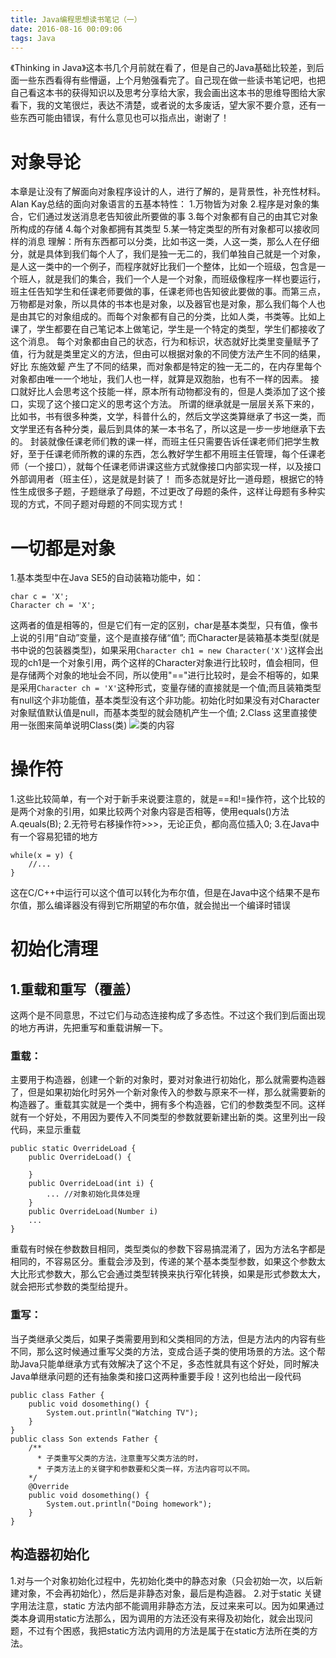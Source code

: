 ```yaml
---
title: Java编程思想读书笔记（一）
date: 2016-08-16 00:09:06
tags: Java
---
```

《Thinking in Java》这本书几个月前就在看了，但是自己的Java基础比较差，到后面一些东西看得有些懵逼，上个月勉强看完了。自己现在做一些读书笔记吧，也把自己看这本书的获得知识以及思考分享给大家，我会画出这本书的思维导图给大家看下，我的文笔很烂，表达不清楚，或者说的太多废话，望大家不要介意，还有一些东西可能由错误，有什么意见也可以指点出，谢谢了！
# 对象导论
本章是让没有了解面向对象程序设计的人，进行了解的，是背景性，补充性材料。Alan Kay总结的面向对象语言的五基本特性：
1.万物皆为对象
2.程序是对象的集合，它们通过发送消息老告知彼此所要做的事
3.每个对象都有自己的由其它对象所构成的存储
4.每个对象都拥有其类型
5.某一特定类型的所有对象都可以接收同样的消息
理解：所有东西都可以分类，比如书这一类，人这一类，那么人在仔细分，就是具体到我们每个人了，我们是独一无二的，我们单独自己就是一个对象，是人这一类中的一个例子，而程序就好比我们一个整体，比如一个班级，包含是一个班人，就是我们的集合，我们一个人是一个对象，而班级像程序一样也要运行，班主任告知学生和任课老师要做的事，任课老师也告知彼此要做的事。而第三点，万物都是对象，所以具体的书本也是对象，以及器官也是对象，那么我们每个人也是由其它的对象组成的。而每个对象都有自己的分类，比如人类，书类等。比如上课了，学生都要在自己笔记本上做笔记，学生是一个特定的类型，学生们都接收了这个消息。
每个对象都由自己的状态，行为和标识，状态就好比类里变量赋予了值，行为就是类里定义的方法，但由可以根据对象的不同使方法产生不同的结果，好比 东施效颦 产生了不同的结果，而对象都是特定的独一无二的，在内存里每个对象都由唯一一个地址，我们人也一样，就算是双胞胎，也有不一样的因素。
接口就好比人会思考这个技能一样，原本所有动物都没有的，但是人类添加了这个接口，实现了这个接口定义的思考这个方法。
所谓的继承就是一层层关系下来的，比如书，书有很多种类，文学，科普什么的，然后文学这类算继承了书这一类，而文学里还有各种分类，最后到具体的某一本书名了，所以这是一步一步地继承下去的。
封装就像任课老师们教的课一样，而班主任只需要告诉任课老师们把学生教好，至于任课老师所教的课的东西，怎么教好学生都不用班主任管理，每个任课老师（一个接口），就每个任课老师讲课这些方式就像接口内部实现一样，以及接口外部调用者（班主任），这是就是封装了！
而多态就是好比一道母题，根据它的特性生成很多子题，子题继承了母题，不过更改了母题的条件，这样让母题有多种实现的方式，不同子题对母题的不同实现方式！
<!--more-->
# 一切都是对象
1.基本类型中在Java SE5的自动装箱功能中，如：
```
char c = 'X';
Character ch = 'X';
```
这两者的值是相等的，但是它们有一定的区别，char是基本类型，只有值，像书上说的引用“自动”变量，这个是直接存储“值”; 而Character是装箱基本类型(就是书中说的包装器类型)，如果采用`Character ch1 = new Character('X')`这样会出现的ch1是一个对象引用，两个这样的Character对象进行比较时，值会相同，但是存储两个对象的地址会不同，所以使用"=="进行比较时，是会不相等的，如果是采用`Character ch = 'X'`这种形式，变量存储的直接就是一个值;而且装箱类型有null这个非功能值，基本类型没有这个非功能。初始化时如果没有对Character 对象赋值默认值是null，而基本类型的就会随机产生一个值;
2.Class
这里直接使用一张图来简单说明Class(类)
![类的内容](/image/classContent.png)
# 操作符
1.这些比较简单，有一个对于新手来说要注意的，就是==和!=操作符，这个比较的是两个对象的引用，如果比较两个对象内容是否相等，使用equals()方法A.qeuals(B);
2.无符号右移操作符>>>，无论正负，都向高位插入0;
3.在Java中有一个容易犯错的地方
```
while(x = y) {
	//...
}
```
这在C/C++中运行可以这个值可以转化为布尔值，但是在Java中这个结果不是布尔值，那么编译器没有得到它所期望的布尔值，就会抛出一个编译时错误
# 初始化清理
## 1.重载和重写（覆盖）
这两个是不同意思，不过它们与动态连接构成了多态性。不过这个我们到后面出现的地方再讲，先把重写和重载讲解一下。
### 重载：
主要用于构造器，创建一个新的对象时，要对对象进行初始化，那么就需要构造器了，但是如果初始化时另外一个新对象传入的参数与原来不一样，那么就需要新的构造器了。重载其实就是一个类中，拥有多个构造器，它们的参数类型不同。这样就有一个好处，不用因为要传入不同类型的参数就要新建出新的类。这里列出一段代码，来显示重载
```
public static OverrideLoad {
	public OverrideLoad() {

	}
	public OverrideLoad(int i) {
		... //对象初始化具体处理
	}
	public OverrideLoad(Number i)
	...
}
```
重载有时候在参数数目相同，类型类似的参数下容易搞混淆了，因为方法名字都是相同的，不容易区分。重载会涉及到，传递的某个基本类型参数，如果这个参数太大比形式参数大，那么它会通过类型转换来执行窄化转换，如果是形式参数太大，就会把形式参数的类型给提升。
### 重写：
当子类继承父类后，如果子类需要用到和父类相同的方法，但是方法内的内容有些不同，那么这时候通过重写父类的方法，变成合适子类的使用场景的方法。这个帮助Java只能单继承方式有效解决了这个不足，多态性就具有这个好处，同时解决Java单继承问题的还有抽象类和接口这两种重要手段！这列也给出一段代码
```
public class Father {
	public void dosomething() {
		System.out.println("Watching TV");
	}
}
public class Son extends Father {
	/**
	  * 子类重写父类的方法，注意重写父类方法的时，
	  * 子类方法上的关键字和参数要和父类一样，方法内容可以不同。
	*/
	@Override
	public void dosomething() {
		System.out.println("Doing homework");
	}
}
```
## 构造器初始化
1.对与一个对象初始化过程中，先初始化类中的静态对象（只会初始一次，以后新建对象，不会再初始化），然后是非静态对象，最后是构造器。
2.对于static 关键字用法注意，static 方法内部不能调用非静态方法，反过来来可以。因为如果通过类本身调用static方法那么，因为调用的方法还没有来得及初始化，就会出现问题，不过有个困惑，我把static方法内调用的方法是属于在static方法所在类的方法。

